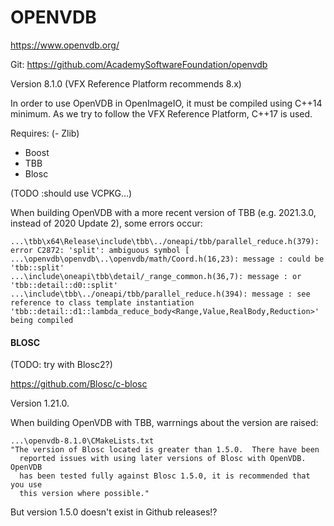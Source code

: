 
# OPENVDB


https://www.openvdb.org/

Git:
https://github.com/AcademySoftwareFoundation/openvdb

Version 8.1.0 (VFX Reference Platform recommends 8.x)

In order to use OpenVDB in OpenImageIO, it must be compiled using C++14 minimum.
As we try to follow the VFX Reference Platform, C++17 is used.


Requires:
(- Zlib)
- Boost
- TBB
- Blosc

(TODO :should use VCPKG...)


When building OpenVDB with a more recent version of TBB (e.g. 2021.3.0, instead of 2020 Update 2), some errors occur:
```
...\tbb\x64\Release\include\tbb\../oneapi/tbb/parallel_reduce.h(379): error C2872: 'split': ambiguous symbol [
...\openvdb\openvdb\..\openvdb/math/Coord.h(16,23): message : could be 'tbb::split'
...\include\oneapi\tbb\detail/_range_common.h(36,7): message : or       'tbb::detail::d0::split'
...\include\tbb\../oneapi/tbb/parallel_reduce.h(394): message : see reference to class template instantiation 'tbb::detail::d1::lambda_reduce_body<Range,Value,RealBody,Reduction>' being compiled
```


#### BLOSC

(TODO: try with Blosc2?)

https://github.com/Blosc/c-blosc

Version 1.21.0.

When building OpenVDB with TBB, warrnings about the version are raised:
```
...\openvdb-8.1.0\CMakeLists.txt
"The version of Blosc located is greater than 1.5.0.  There have been
  reported issues with using later versions of Blosc with OpenVDB.  OpenVDB
  has been tested fully against Blosc 1.5.0, it is recommended that you use
  this version where possible."
```
But version 1.5.0 doesn't exist in Github releases!?
